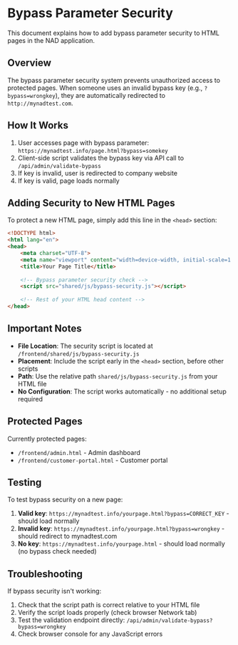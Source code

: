 # Bypass Parameter Security

This document explains how to add bypass parameter security to HTML pages in the NAD application.

## Overview

The bypass parameter security system prevents unauthorized access to protected pages. When someone uses an invalid bypass key (e.g., `?bypass=wrongkey`), they are automatically redirected to `http://mynadtest.com`.

## How It Works

1. User accesses page with bypass parameter: `https://mynadtest.info/page.html?bypass=somekey`
2. Client-side script validates the bypass key via API call to `/api/admin/validate-bypass`
3. If key is invalid, user is redirected to company website
4. If key is valid, page loads normally

## Adding Security to New HTML Pages

To protect a new HTML page, simply add this line in the `<head>` section:

```html
<!DOCTYPE html>
<html lang="en">
<head>
    <meta charset="UTF-8">
    <meta name="viewport" content="width=device-width, initial-scale=1.0">
    <title>Your Page Title</title>
    
    <!-- Bypass parameter security check -->
    <script src="shared/js/bypass-security.js"></script>
    
    <!-- Rest of your HTML head content -->
</head>
```

## Important Notes

- **File Location**: The security script is located at `/frontend/shared/js/bypass-security.js`
- **Placement**: Include the script early in the `<head>` section, before other scripts
- **Path**: Use the relative path `shared/js/bypass-security.js` from your HTML file
- **No Configuration**: The script works automatically - no additional setup required

## Protected Pages

Currently protected pages:
- `/frontend/admin.html` - Admin dashboard
- `/frontend/customer-portal.html` - Customer portal

## Testing

To test bypass security on a new page:

1. **Valid key**: `https://mynadtest.info/yourpage.html?bypass=CORRECT_KEY` - should load normally
2. **Invalid key**: `https://mynadtest.info/yourpage.html?bypass=wrongkey` - should redirect to mynadtest.com
3. **No key**: `https://mynadtest.info/yourpage.html` - should load normally (no bypass check needed)

## Troubleshooting

If bypass security isn't working:

1. Check that the script path is correct relative to your HTML file
2. Verify the script loads properly (check browser Network tab)
3. Test the validation endpoint directly: `/api/admin/validate-bypass?bypass=wrongkey`
4. Check browser console for any JavaScript errors